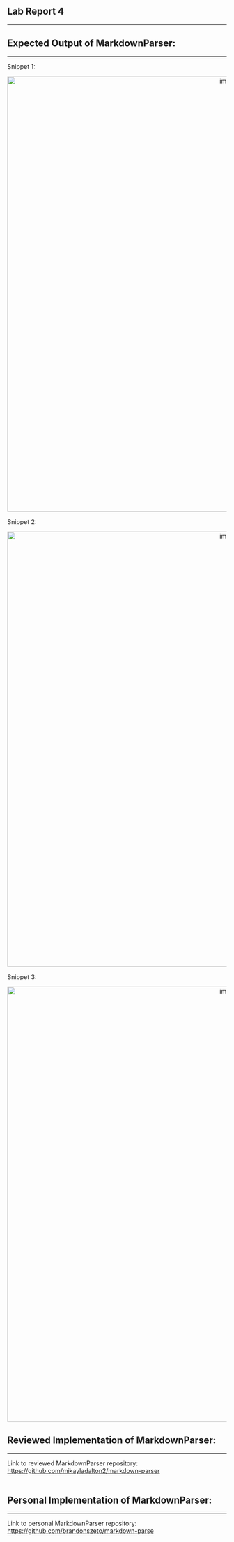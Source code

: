 ## Lab Report 4

---

## Expected Output of MarkdownParser:

---

Snippet 1:<br>
<p align="center">
  <img src="https://user-images.githubusercontent.com/99768694/169625893-b2894655-03c0-4929-b8ed-49e81b99ecd9.png" alt="image" width="1000"/>
</p>

Snippet 2:<br>
<p align="center">
  <img src="https://user-images.githubusercontent.com/99768694/169625948-da7ab63d-1bee-4e1c-87b5-ab8e24f850ed.png" alt="image" width="1000"/>
</p>

Snippet 3:<br>
<p align="center">
  <img src="https://user-images.githubusercontent.com/99768694/169625973-c59251c7-b643-4ba2-a8c0-b347c72eaa97.png" alt="image" width="1000"/>
</p>

## Reviewed Implementation of MarkdownParser:


---

Link to reviewed MarkdownParser repository:
https://github.com/mikayladalton2/markdown-parser <br><br>



## Personal Implementation of MarkdownParser:

---

Link to personal MarkdownParser repository:
https://github.com/brandonszeto/markdown-parse <br><br>



